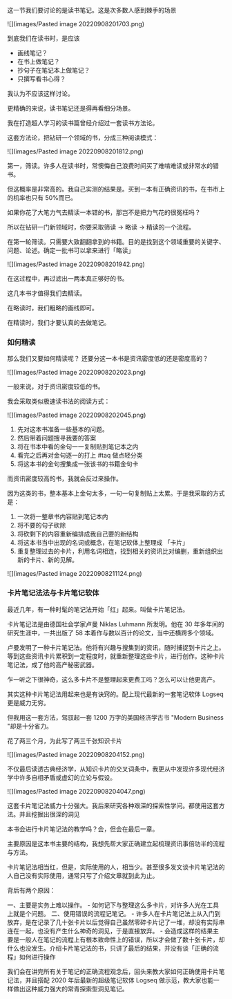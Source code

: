 这一节我们要讨论的是读书笔记。这是次多数人感到棘手的场景

![](images/Pasted image 20220908201703.png)

到底我们在读书时，是应该

* 画线笔记？
* 在书上做笔记？
* 抄句子在笔记本上做笔记？
* 只撰写看书心得？

我认为不应该这样讨论。

更精确的来说，读书笔记还是得再看细分场景。

我在打造超人学习的读书篇曾经介绍过一套读书方法论。

这套方法论，把钻研一个领域的书，分成三种阅读模式：

![](images/Pasted image 20220908201812.png)



第一，筛读。许多人在读书时，常懊悔自己浪费时间买了难啃难读或非常水的错书。

但这概率是非常高的。我自己实测的结果是。买到一本有正确资讯的书，在书市上的机率也只有 50%而已。

如果你花了大笔力气去精读一本错的书，那岂不是把力气花的很冤枉吗？

所以在钻研一门新领域时，你要采取筛读 -> 略读 -> 精读的一个流程。

在第一轮筛读。只需要大致翻翻拿到的书籍。目的是找到这个领域重要的关键字、问题、论述。确定一批书可以拿来进行「略读」

![](images/Pasted image 20220908201942.png)

在这过程中，再过滤出一两本真正够好的书。

这几本书才值得我们去精读。

在略读时，我们粗略的画线即可。

在精读时，我们才要认真的去做笔记。

  
### 如何精读 

那么我们又要如何精读呢？ 还要分这一本书是资讯密度低的还是密度高的？

![](images/Pasted image 20220908202023.png)

一般来说，对于资讯密度较低的书。

我会采取类似极速读书法的阅读方式：

![](images/Pasted image 20220908202045.png)


1. 先对这本书准备一些基本的问题。
2. 然后带着问题搜寻我要的答案
3. 将在书本中看的金句一一复制贴到笔记本之内
4. 看完之后再对金句逐一的打上 #taq 做点轻分类
5. 将这本书的金句搜集成一张该书的书籍金句卡

而资讯密度较高的书，我就会反过来操作。

因为这类的书，整本基本上金句太多，一句一句复制贴上太累。于是我采取的方式是：

1. 一次将一整章书内容贴到笔记本内
2. 将不要的句子砍除
3. 将砍剩下的内容重新编排成我自己要的新结构
4. 将这本书当中出现的名词或概念，在笔记软体上整理成 「卡片」
5. 重复整理过去的卡片，利用名词相连，找到相关的资讯比对编删，重新组织出新的卡片、新的见解。

![](images/Pasted image 20220908211124.png)


### 卡片笔记法法与卡片笔记软体

最近几年，有一种时髦的笔记法开始「红」起来。叫做卡片笔记法。

卡片笔记法是由德国社会学家卢曼 Niklas Luhmann 所发明。他在 30 年多年间的研究生涯中，一共出版了 58 本着作与数以百计的论文，当中还横跨多个领域。

卢曼发明了一种卡片笔记法。他将有兴趣与搜集到的资讯，随时捕捉到卡片之上。等到这些资讯卡片累积到一定程度时，就重新整理这些卡片，进行创作。这种卡片笔记法，成了他的高产秘密武器。

乍一听之下很神奇，这么多卡片不是整理起来更费工吗？怎么可以让他更高产。

其实这种卡片笔记法用起来也是有诀窍的。配上现代最新的一套笔记软体 Logseq 更是威力无穷。

但我用这一套方法，驾驭起一套 1200  万字的美国经济学古书 "Modern Business "却是十分省力。

花了两三个月，为此写了两三千张知识卡片

![](images/Pasted image 20220908204152.png)

不仅最后读透古典经济学，从知识卡片的交叉词条中，我更从中发现许多现代经济学中许多自相矛盾或虚幻的立论与假设。

![](images/Pasted image 20220908204047.png)

这套卡片笔记法威力十分强大。我后来研究各种艰深的探索性学问。都使用这套方法。并且挖掘出很深的洞见

本书会进行卡片笔记法的教学吗？会，但会在最后一章。

主要原因是这本书主要的结构，我想先帮大家正确建立起梳理资讯事倍功半的流程与方法。

卡片笔记法相当红，但是，实际使用的人，相当少。甚至很多发文谈卡片笔记法的人自己没有实际使用，通常只写了介绍文章就到此为止。

背后有两个原因：

一、主要是实务上难以操作。
	- 如何记下与整理这么多卡片，对许多人光在工具上就是个问题。
二、使用错误的流程记笔记。
    - 许多人在卡片笔记法上从入门到放弃，是在记录了几十张卡片以后觉得自己虽然零碎卡片记了一堆，却没有实际串连在一起，也没有产生什么神奇的洞见，于是直接放弃。
    - 会造成这样的结果主要是一般人在笔记的流程上有根本致命性上的错误，所以才会做了数十张卡片，却什么也没发生。介绍卡片笔记法的书，只讲了最后的结果，并没有谈「正确的流程」如何进行操作

我们会在讲完所有关于笔记的正确流程观念后，回头来教大家如何正确使用卡片笔记法，并且搭配 2020 年后最新的超级笔记软体 Logseq 做示范，教大家也能一样做出这种威力强大的常青探索型洞见笔记。



